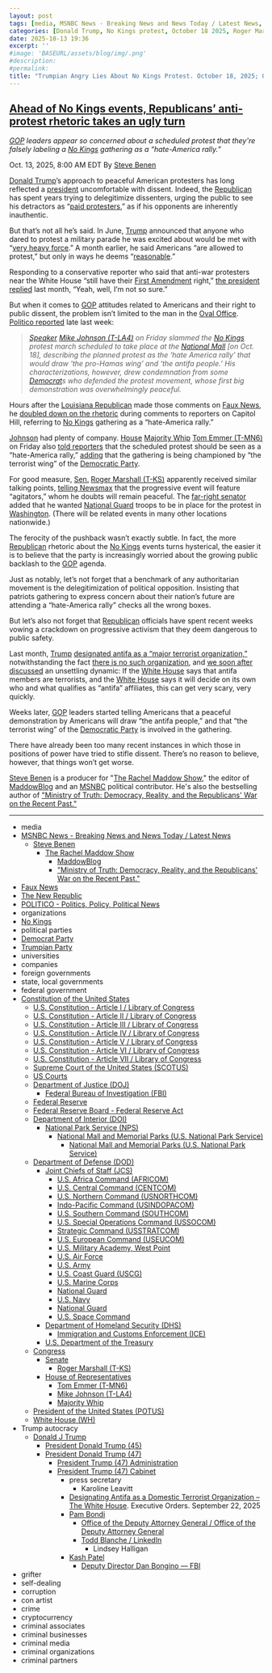 ```yaml
---
layout: post
tags: [media, MSNBC News - Breaking News and News Today / Latest News, Steve Benen, The Rachel Maddow Show, MaddowBlog, “Ministry of Truth –  Democracy Reality and the Republicans’ War on the Recent Past.”, Faux News, The New Republic, POLITICO - Politics Policy Political News, organizations, No Kings, political parties, Democrat Party, Trumpian Party, universities, companies, foreign governments, state local governments, federal government, Constitution of the United States, U.S. Constitution - Article I / Library of Congress, U.S. Constitution - Article II / Library of Congress, U.S. Constitution - Article III / Library of Congress, U.S. Constitution - Article IV / Library of Congress, U.S. Constitution - Article V / Library of Congress, U.S. Constitution - Article VI / Library of Congress, U.S. Constitution - Article VII / Library of Congress, Supreme Court of the United States (SCOTUS), US Courts, Department of Justice (DOJ), Federal Bureau of Investigation (FBI), Federal Reserve, Federal Reserve Board - Federal Reserve Act, Department of Interior (DOI), National Park Service (NPS), National Mall and Memorial Parks (U.S. National Park Service), National Mall and Memorial Parks (U.S. National Park Service), Department of Defense (DOD), Joint Chiefs of Staff (JCS), U.S. Africa Command (AFRICOM), U.S. Central Command (CENTCOM), U.S. Northern Command (USNORTHCOM), Indo-Pacific Command (USINDOPACOM), U.S. Southern Command (SOUTHCOM), U.S. Special Operations Command (USSOCOM), Strategic Command (USSTRATCOM), U.S. European Command (USEUCOM), U.S. Military Academy West Point, U.S. Air Force, U.S. Army, U.S. Coast Guard (USCG), U.S. Marine Corps, National Guard, U.S. Navy, National Guard, U.S. Space Command, Department of Homeland Security (DHS), Immigration and Customs Enforcement (ICE), U.S. Department of the Treasury, Congress, Senate, Roger Marshall (T-KS), House of Representatives, Tom Emmer (T-MN6), Mike Johnson (T-LA4), Majority Whip, President of the United States (POTUS), White House (WH), Trump autocracy, Donald J Trump, President Donald Trump (45), President Donald Trump (47), President Trump (47) Administration, President Trump (47) Cabinet, press secretary, Karoline Leavitt, Designating Antifa as a Domestic Terrorist Organization – The White House. Executive Orders. September 22 2025, Pam Bondi, Office of the Deputy Attorney General / Office of the Deputy Attorney General, Todd Blanche / LinkedIn, Lindsey Halligan, Kash Patel, Deputy Director Dan Bongino — FBI, grifter, self-dealing, corruption, con artist, crime, cryptocurrency, criminal associates, criminal businesses, criminal media, criminal organizations, criminal partners]
categories: [Donald Trump, No Kings protest, October 18 2025, Roger Marshall (T-KS), House of Representatives, Tom Emmer (T-MN6), Mike Johnson (T-LA4), Majority Whip, National Mall and Memorial Parks (U.S. National Park Service)]
date: 2025-10-13 19:36
excerpt: ''
#image: 'BASEURL/assets/blog/img/.png'
#description:
#permalink:
title: "Trumpian Angry Lies About No Kings Protest. October 18, 2025; One Site Is the National Mall"
---
```



## [Ahead of No Kings events, Republicans’ anti-protest rhetoric takes an ugly turn](https://www.msnbc.com/rachel-maddow-show/maddowblog/ahead-no-kings-events-republicans-anti-protest-rhetoric-takes-ugly-tur-rcna237271)

*[GOP](https://www.gop.com/) leaders appear so concerned about a scheduled protest that they're falsely labeling a [No Kings](https://www.nokings.org/) gathering as a “hate-America rally.”*

Oct. 13, 2025, 8:00 AM EDT
By [Steve Benen](https://www.msnbc.com/author/steve-benen-ncpn433601)

[Donald Trump](https://www.donaldjtrump.com/)’s approach to peaceful American protesters has long reflected a [president](https://www.whitehouse.gov/) uncomfortable with dissent. Indeed, the [Republican](https://www.gop.com/) has spent years trying to delegitimize dissenters, urging the public to see his detractors as “[paid protesters](https://www.msnbc.com/rachel-maddow-show/maddowblog/scary-subtext-paid-protester-line-trump-republicans-rcna194694),” as if his opponents are inherently inauthentic.

But that’s not all he’s said. In June, [Trump](https://www.donaldjtrump.com/) announced that anyone who dared to protest a military parade he was excited about would be met with “[very heavy force](https://www.msnbc.com/rachel-maddow-show/maddowblog/trump-threatens-military-parade-protesters-says-dissenters-will-face-h-rcna212282).” A month earlier, he said Americans “are allowed to protest,” but only in ways he deems “[reasonable](https://bsky.app/profile/atrupar.com/post/3lojqlrk5or2p).”

Responding to a conservative reporter who said that anti-war protesters near the White House “still have their [First Amendment](https://constitution.congress.gov/constitution/amendment-1/) right,” [the president replied](https://bsky.app/profile/atrupar.com/post/3lyvpxj3sv32u) last month, “Yeah, well, I’m not so sure.”

But when it comes to [GOP](https://www.gop.com/) attitudes related to Americans and their right to public dissent, the problem isn’t limited to the man in the [Oval Office](https://www.whitehouse.gov/). [Politico reported](https://www.politico.com/news/2025/10/10/no-kings-protest-mike-johnson-00602705) late last week:

> *[Speaker](https://speaker.house.gov/) [Mike Johnson (T-LA4)](https://mikejohnson.house.gov/) on Friday slammed the [No Kings](https://www.nokings.org/) protest march scheduled to take place at the [National Mall](https://www.nps.gov/nama/index.htm) [on Oct. 18], describing the planned protest as the ‘hate America rally’ that would draw ‘the pro-Hamas wing’ and ‘the antifa people.’ His characterizations, however, drew condemnation from some [Democrat](https://www.democrats.org/)s who defended the protest movement, whose first big demonstration was overwhelmingly peaceful.*

Hours after the [Louisiana Republican](https://mikejohnson.house.gov/) made those comments on [Faux News](https://www.foxnews.com/), he [doubled down on the rhetoric](https://bsky.app/profile/atrupar.com/post/3m2u3jlqqau2n) during comments to reporters on Capitol Hill, referring to [No Kings](https://www.nokings.org/) gathering as a “hate-America rally.”

[Johnson](https://mikejohnson.house.gov/) had plenty of company. [House](https://www.house.gov/) [Majority Whip](https://www.majoritywhip.gov/) [Tom Emmer (T-MN6)](https://emmer.house.gov/) on Friday also [told reporters](https://bsky.app/profile/atrupar.com/post/3m2tuseblbb2d) that the scheduled protest should be seen as a “hate-America rally,” [adding](https://newrepublic.com/post/201660/republican-rep-emmer-no-kings-protest-terrorists) that the gathering is being championed by “the terrorist wing” of the [Democratic Party](https://www.democrats.org/).

For good measure, [Sen.](https://www.senate.gov/) [Roger Marshall (T-KS)](https://www.marshall.senate.gov/) apparently received similar talking points, [telling Newsmax](https://bsky.app/profile/atrupar.com/post/3m2tvpocdyo2k) that the progressive event will feature “agitators,” whom he doubts will remain peaceful. The [far-right senator](https://www.marshall.senate.gov/) added that he wanted [National Guard](https://www.nationalguard.mil/) troops to be in place for the protest in [Washington](https://dc.gov/). (There will be related events in many other locations nationwide.)

The ferocity of the pushback wasn’t exactly subtle. In fact, the more [Republican](https://www.gop.com/) rhetoric about the [No Kings](https://www.nokings.org/) events turns hysterical, the easier it is to believe that the party is increasingly worried about the growing public backlash to the [GOP](https://www.gop.com/) agenda.

Just as notably, let’s not forget that a benchmark of any authoritarian movement is the delegitimization of political opposition. Insisting that patriots gathering to express concern about their nation’s future are attending a “hate-America rally” checks all the wrong boxes.

But let’s also not forget that [Republican](https://www.gop.com/) officials have spent recent weeks vowing a crackdown on progressive activism that they deem dangerous to public safety.

Last month, [Trump](https://www.donaldjtrump.com/) [designated antifa as a “major terrorist organization,”](https://www.whitehouse.gov/presidential-actions/2025/09/designating-antifa-as-a-domestic-terrorist-organization/) notwithstanding the fact [there is no such organization](https://www.msnbc.com/rachel-maddow-show/maddowblog/white-houses-antifa-roundtable-took-exceedingly-weird-turn-rcna236634), and [we soon after discussed](https://www.msnbc.com/rachel-maddow-show/maddowblog/unsettling-consequence-trump-designating-antifa-major-terrorist-organi-rcna232143) an unsettling dynamic: If the [White House](https://www.whitehouse.gov/) says that antifa members are terrorists, and the [White House](https://www.whitehouse.gov/) says it will decide on its own who and what qualifies as “antifa” affiliates, this can get very scary, very quickly.

Weeks later, [GOP](https://www.gop.com/) leaders started telling Americans that a peaceful demonstration by Americans will draw “the antifa people,” and that “the terrorist wing” of the [Democratic Party](https://www.democrats.org/) is involved in the gathering.

There have already been too many recent instances in which those in positions of power have tried to stifle dissent. There’s no reason to believe, however, that things won’t get worse.

[Steve Benen](https://www.msnbc.com/author/steve-benen-ncpn433601) is a producer for "[The Rachel Maddow Show](https://www.msnbc.com/rachel-maddow-show)," the editor of [MaddowBlog](https://www.msnbc.com/rachel-maddow-show) and an [MSNBC](https://www.msnbc.com/) political contributor. He's also the bestselling author of ["Ministry of Truth: Democracy, Reality, and the Republicans' War on the Recent Past."](https://www.harpercollins.com/products/ministry-of-truth-steve-benen)

----
- media
- [MSNBC News - Breaking News and News Today / Latest News](https://www.msnbc.com/)
    - [Steve Benen](https://www.msnbc.com/author/steve-benen-ncpn433601)
        - [The Rachel Maddow Show](https://www.msnbc.com/rachel-maddow-show)
            - [MaddowBlog](https://www.msnbc.com/rachel-maddow-show)
            - ["Ministry of Truth: Democracy, Reality, and the Republicans' War on the Recent Past."](https://www.harpercollins.com/products/ministry-of-truth-steve-benen)
- [Faux News](https://www.foxnews.com/)
- [The New Republic](https://newrepublic.com/)
- [POLITICO - Politics, Policy, Political News](https://www.politico.com/)
- organizations
- [No Kings](https://www.nokings.org/)
- political parties
- [Democrat Party](https://www.democrats.org/)
- [Trumpian Party](https://www.gop.com/)
- universities
- companies
- foreign governments
- state, local governments 
- federal government
- [Constitution of the United States](https://constitution.congress.gov/constitution/)
    - [U.S. Constitution - Article I / Library of Congress](https://constitution.congress.gov/constitution/article-1/)
    - [U.S. Constitution - Article II / Library of Congress](https://constitution.congress.gov/constitution/article-2/)
    - [U.S. Constitution - Article III / Library of Congress](https://constitution.congress.gov/constitution/article-3/)
    - [U.S. Constitution - Article IV / Library of Congress](https://constitution.congress.gov/constitution/article-4/)
    - [U.S. Constitution - Article V / Library of Congress](https://constitution.congress.gov/constitution/article-5/)
    - [U.S. Constitution - Article VI / Library of Congress](https://constitution.congress.gov/constitution/article-6/)
    - [U.S. Constitution - Article VII / Library of Congress](https://constitution.congress.gov/constitution/article-7/)
    - [Supreme Court of the United States (SCOTUS)](https://www.supremecourt.gov/)
    - [US Courts](https://www.uscourts.gov/)
    - [Department of Justice (DOJ)](https://www.justice.gov/)
        - [Federal Bureau of Investigation (FBI)](https://www.fbi.gov/)
    - [Federal Reserve](https://www.federalreserve.gov/)
    - [Federal Reserve Board - Federal Reserve Act](https://www.federalreserve.gov/aboutthefed/fract.htm)
    - [Department of Interior (DOI)](https://www.doi.gov/)
        - [National Park Service (NPS)](https://www.nps.gov/)
            - [National Mall and Memorial Parks (U.S. National Park Service)](https://www.nps.gov/nama/index.htm)
                - [National Mall and Memorial Parks (U.S. National Park Service)](https://www.nps.gov/nama/index.htm)
    - [Department of Defense (DOD)](https://www.defense.gov/)
        - [Joint Chiefs of Staff (JCS)](https://www.jcs.mil/)
            - [U.S. Africa Command (AFRICOM)](https://www.africom.mil/)
            - [U.S. Central Command (CENTCOM)](https://www.centcom.mil/)
            - [U.S. Northern Command (USNORTHCOM)](https://www.northcom.mil/)
            - [Indo-Pacific Command (USINDOPACOM)](https://www.pacom.mil/)
            - [U.S. Southern Command (SOUTHCOM)](http://www.southcom.mil/)
            - [U.S. Special Operations Command (USSOCOM)](https://www.socom.mil/)
            - [Strategic Command (USSTRATCOM)](http://www.stratcom.mil/)
            - [U.S. European Command (USEUCOM)](https://www.eucom.mil/)
            - [U.S. Military Academy, West Point](https://www.westpoint.edu/)
            - [U.S. Air Force](https://www.af.mil/)
            - [U.S. Army](https://www.army.mil/)
            - [U.S. Coast Guard (USCG)](https://www.uscg.mil/)
            - [U.S. Marine Corps](https://www.marines.mil/)
            - [National Guard](https://www.nationalguard.mil/)
            - [U.S. Navy](https://www.navy.mil/)
            - [National Guard](https://www.nationalguard.mil/)
            - [U.S. Space Command](https://www.spacecom.mil/)
        - [Department of Homeland Security (DHS)](https://www.dhs.gov/)
            - [Immigration and Customs Enforcement (ICE)](https://www.ice.gov/)
        - [U.S. Department of the Treasury](https://home.treasury.gov/)
    - [Congress](https://www.congress.gov/)
        - [Senate](https://www.senate.gov/)
            - [Roger Marshall (T-KS)](https://www.marshall.senate.gov/)
        - [House of Representatives](https://www.house.gov/)
            - [Tom Emmer (T-MN6)](https://emmer.house.gov/)
            - [Mike Johnson (T-LA4)](https://mikejohnson.house.gov/)
            - [Majority Whip](https://www.majoritywhip.gov/)
    - [President of the United States (POTUS)](https://www.whitehouse.gov/)
    - [White House (WH)](https://www.whitehouse.gov/)
- Trump autocracy
    - [Donald J Trump](https://www.donaldjtrump.com/)
        - [President Donald Trump (45)](https://trumpwhitehouse.archives.gov/)
        - [President Donald Trump (47)](https://www.whitehouse.gov/administration/donald-j-trump/)
            - [President Trump (47) Administration](https://www.whitehouse.gov/administration/)
            - [President Trump (47) Cabinet](https://www.whitehouse.gov/administration/the-cabinet/)
                - press secretary
                    - Karoline Leavitt
                - [Designating Antifa as a Domestic Terrorist Organization – The White House](https://www.whitehlouse.gov/presidential-actions/2025/09/designating-antifa-as-a-domestic-terrorist-organization/). Executive Orders. September 22, 2025
                - [Pam Bondi](https://www.justice.gov/ag/staff-profile/meet-attorney-general)
                    - [Office of the Deputy Attorney General / Office of the Deputy Attorney General](https://www.justice.gov/dag)
                    - [Todd Blanche / LinkedIn](https://www.linkedin.com/in/toddblanche/)
                        - Lindsey Halligan
                - [Kash Patel](https://www.fbi.gov/about/leadership-and-structure/director-patel)
                    - [Deputy Director Dan Bongino — FBI](https://www.fbi.gov/about/leadership-and-structure/deputy-director-dan-bongino)
- grifter
- self-dealing
- corruption
- con artist
- crime
- cryptocurrency
- criminal associates
- criminal businesses
- criminal media
- criminal organizations
- criminal partners